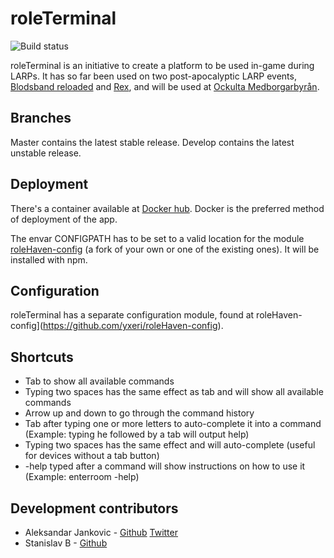 # roleTerminal
![Build status](https://api.travis-ci.org/yxeri/roleTerminal.svg)

roleTerminal is an initiative to create a platform to be used in-game during LARPs. It has so far been used on two post-apocalyptic LARP events, 
[Blodsband reloaded](http://bbreloaded.se) and [Rex](http://www.rexlajv.se), and will be used at [Ockulta Medborgarbyrån](http://www.ockultamedborgarbyran.com).

## Branches

Master contains the latest stable release. Develop contains the latest unstable release.

## Deployment
There's a container available at [Docker hub](https://hub.docker.com/r/yxeri/roleterminal/). Docker is the preferred method of deployment of the app.

The envar CONFIGPATH has to be set to a valid location for the module [roleHaven-config](https://github.com/yxeri/roleHaven-config) (a fork of your own or one
of the existing ones). It will be installed with npm.

## Configuration

roleTerminal has a separate configuration module, found at roleHaven-config](https://github.com/yxeri/roleHaven-config). 

## Shortcuts
* Tab to show all available commands
* Typing two spaces has the same effect as tab and will show all available commands
* Arrow up and down to go through the command history
* Tab after typing one or more letters to auto-complete it into a command (Example: typing he followed by a tab will output help)
* Typing two spaces has the same effect and will auto-complete (useful for devices without a tab button)
* -help typed after a command will show instructions on how to use it (Example: enterroom -help)

## Development contributors
* Aleksandar Jankovic - [Github](https://github.com/yxeri) [Twitter](https://twitter.com/yxeri)
* Stanislav B - [Github](https://github.com/stanislavb)
